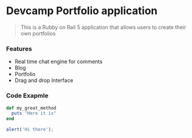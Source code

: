 # Devcamp Portfolio application

> This is a Rubby on Rail 5 application that allows users to create their own portfolios

### Features

- Real time chat engine for comments
- Blog
- Portfolio
- Drag and drop Interface

### Code Exapmle

```ruby
def my_great_method
  puts "Here it is"
end
```  

```javascript
alert('Hi there');
```
